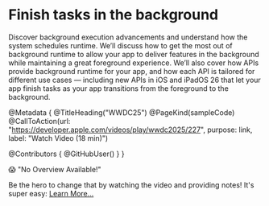 # Finish tasks in the background

Discover background execution advancements and understand how the system schedules runtime. We’ll discuss how to get the most out of background runtime to allow your app to deliver features in the background while maintaining a great foreground experience. We’ll also cover how APIs provide background runtime for your app, and how each API is tailored for different use cases — including new APIs in iOS and iPadOS 26 that let your app finish tasks as your app transitions from the foreground to the background.

@Metadata {
   @TitleHeading("WWDC25")
   @PageKind(sampleCode)
   @CallToAction(url: "https://developer.apple.com/videos/play/wwdc2025/227", purpose: link, label: "Watch Video (18 min)")

   @Contributors {
      @GitHubUser(<replace this with your GitHub handle>)
   }
}

😱 "No Overview Available!"

Be the hero to change that by watching the video and providing notes! It's super easy:
 [Learn More…](https://wwdcnotes.com/documentation/wwdcnotes/contributing)
